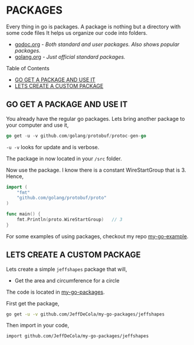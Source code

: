 # PACKAGES

Every thing in go is packages. A package is nothing but a
directory with some code files
It helps us organize our code into folders.

* [godoc.org](https://godoc.org/)
  _- Both standard and user packages. Also shows popular packages._
* [golang.org](https://golang.org/pkg/)
  _- Just official standard packages._

Table of Contents

* [GO GET A PACKAGE AND USE IT](https://github.com/JeffDeCola/my-cheat-sheets/blob/master/software/development/languages/go-cheat-sheet/packages.md#go-get-a-package-and-use-it)
* [LETS CREATE A CUSTOM PACKAGE](https://github.com/JeffDeCola/my-cheat-sheets/blob/master/software/development/languages/go-cheat-sheet/packages.md#lets-create-a-custom-package)

## GO GET A PACKAGE AND USE IT

You already have the regular go packages.
Lets bring another package to your computer and use it,

```go
go get -u -v github.com/golang/protobuf/protoc-gen-go
```

`-u -v` looks for update and is verbose.

The package in now located in your `/src` folder.

Now use the package. I know there is a constant
WireStartGroup that is 3. Hence,

```go
import (
    "fmt"
    "github.com/golang/protobuf/proto"
)

func main() {
    fmt.Println(proto.WireStartGroup)   // 3
}
```

For some examples of using packages, checkout my repo
[my-go-example](https://github.com/JeffDeCola/my-go-examples#packages).

## LETS CREATE A CUSTOM PACKAGE

Lets create a simple `jeffshapes` package that will,

* Get the area and circumference for a circle

The code is located in
[my-go-packages](https://github.com/JeffDeCola/my-go-packages#jeffshapes).

First get the package,

```bash
go get -u -v github.com/JeffDeCola/my-go-packages/jeffshapes
```

Then import in your code,

```bash
import github.com/JeffDeCola/my-go-packages/jeffshapes
```
